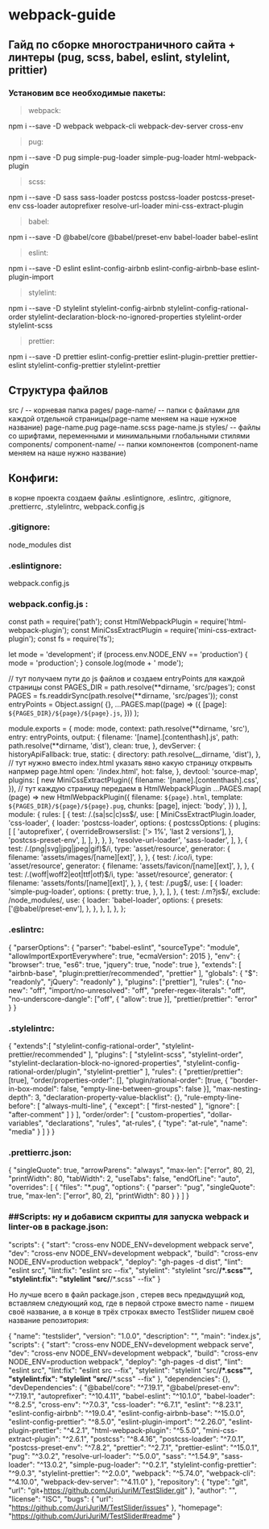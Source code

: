 # webpack-guide

## Гайд по сборке многостраничного сайта + линтеры (pug, scss, babel, eslint, stylelint, prittier)

### Установим все необходимые пакеты:

> webpack:

npm i --save -D webpack webpack-cli webpack-dev-server cross-env

> pug:

npm i --save -D pug simple-pug-loader simple-pug-loader html-webpack-plugin

> scss:

npm i --save -D sass sass-loader postcss postcss-loader postcss-preset-env css-loader autoprefixer resolve-url-loader mini-css-extract-plugin

> babel:

npm i --save -D @babel/core @babel/preset-env babel-loader babel-eslint

> eslint:

npm i --save -D eslint eslint-config-airbnb eslint-config-airbnb-base eslint-plugin-import

> stylelint:

npm i --save -D stylelint stylelint-config-airbnb stylelint-config-rational-order stylelint-declaration-block-no-ignored-properties stylelint-order stylelint-scss

> prettier:

npm i --save -D prettier eslint-config-prettier eslint-plugin-prettier prettier-eslint stylelint-config-prettier stylelint-prettier

## Структура файлов

src / -- корневая папка
pages/
page-name/ -- папки с файлами для каждой отдельной страницы(page-name меняем на наше нужное название)
page-name.pug
page-name.scss
page-name.js
styles/
-- файлы со шрифтами, переменными и минимальными глобальными стилями
components/
component-name/ -- папки компонентов (component-name меняем на наше нужно название)

## Конфиги:

в корне проекта создаем файлы .eslintignore, .eslintrc, .gitignore, .prettierrc, .stylelintrc, webpack.config.js

### .gitignore:

node_modules
dist

### .eslintignore:

webpack.config.js

### webpack.config.js :

const path = require('path');
const HtmlWebpackPlugin = require('html-webpack-plugin');
const MiniCssExtractPlugin = require('mini-css-extract-plugin');
const fs = require('fs');

let mode = 'development';
if (process.env.NODE_ENV == 'production') {
mode = 'production';
}
console.log(mode + ' mode');

// тут получаем пути до js файлов и создаем entryPoints для каждой страницы
const PAGES_DIR = path.resolve(**dirname, 'src/pages');
const PAGES = fs.readdirSync(path.resolve(**dirname, 'src/pages'));
const entryPoints = Object.assign(
{},
...PAGES.map((page) => ({
[page]: `${PAGES_DIR}/${page}/${page}.js`,
}))
);

module.exports = {
mode: mode,
context: path.resolve(**dirname, 'src'),
entry: entryPoints,
output: {
filename: '[name].[contenthash].js',
path: path.resolve(**dirname, 'dist'),
clean: true,
},
devServer: {
historyApiFallback: true,
static: {
directory: path.resolve(\_\_dirname, 'dist'),
},
// тут нужно вместо index.html указать явно какую страницу открвыть напрмер page.html
open: '/index.html',
hot: false,
},
devtool: 'source-map',
plugins: [
new MiniCssExtractPlugin({
filename: '[name].[contenthash].css',
}),
// тут каждую страницу передаем в HtmlWebpackPlugin
...PAGES.map(
(page) =>
new HtmlWebpackPlugin({
filename: `${page}.html`,
template: `${PAGES_DIR}/${page}/${page}.pug`,
chunks: [page],
inject: 'body',
})
),
],
module: {
rules: [
{
test: /\.(sa|sc|c)ss$/,
      use: [
        MiniCssExtractPlugin.loader,
        'css-loader',
        {
          loader: 'postcss-loader',
          options: {
            postcssOptions: {
              plugins: [
                [
                  'autoprefixer',
                  {
                    overrideBrowserslist: ['> 1%', 'last 2 versions'],
                  },
                  'postcss-preset-env',
                ],
              ],
            },
          },
        },
        'resolve-url-loader',
        'sass-loader',
      ],
    },
    {
      test: /\.(png|svg|jpg|jpeg|gif)$/i,
type: 'asset/resource',
generator: {
filename: 'assets/images/[name][ext]',
},
},
{
test: /\.ico/i,
type: 'asset/resource',
generator: {
filename: 'assets/favicon/[name][ext]',
},
},
{
test: /\.(woff|woff2|eot|ttf|otf)$/i,
      type: 'asset/resource',
      generator: {
        filename: 'assets/fonts/[name][ext]',
      },
    },
    {
      test: /\.pug$/,
use: [
{
loader: 'simple-pug-loader',
options: {
pretty: true,
},
},
],
},
{
test: /\.m?js$/,
exclude: /node_modules/,
use: {
loader: 'babel-loader',
options: {
presets: ['@babel/preset-env'],
},
},
},
],
},
};

### .eslintrc:

{
"parserOptions": {
"parser": "babel-eslint",
"sourceType": "module",
"allowImportExportEverywhere": true,
"ecmaVersion": 2015
},
"env": {
"browser": true,
"es6": true,
"jquery": true,
"node": true
},
"extends": [
"airbnb-base",
"plugin:prettier/recommended",
"prettier"
],
"globals": {
"$": "readonly",
"jQuery": "readonly"
},
"plugins": ["prettier"],
"rules": {
"no-new": "off",
"import/no-unresolved": "off",
"prefer-regex-literals": "off",
"no-underscore-dangle": ["off", { "allow": true }],
"prettier/prettier": "error"
}
}

### .stylelintrc:

{
"extends":[
"stylelint-config-rational-order",
"stylelint-prettier/recommended"
],
"plugins": [
"stylelint-scss",
"stylelint-order",
"stylelint-declaration-block-no-ignored-properties",
"stylelint-config-rational-order/plugin",
"stylelint-prettier"
],
"rules": {
"prettier/prettier": [true],
"order/properties-order": [],
"plugin/rational-order": [true, {
"border-in-box-model": false,
"empty-line-between-groups": false
}],
"max-nesting-depth": 3,
"declaration-property-value-blacklist": {},
"rule-empty-line-before": [
"always-multi-line",
{
"except": [
"first-nested"
],
"ignore": [
"after-comment"
]
}
],
"order/order": [
"custom-properties",
"dollar-variables",
"declarations",
"rules",
"at-rules",
{
"type": "at-rule",
"name": "media"
}
]
}
}

### .prettierrc.json:

{
"singleQuote": true,
"arrowParens": "always",
"max-len": ["error", 80, 2],
"printWidth": 80,
"tabWidth": 2,
"useTabs": false,
"endOfLine": "auto",
"overrides": [
{
"files": "\*.pug",
"options": {
"parser": "pug",
"singleQuote": true,
"max-len": ["error", 80, 2],
"printWidth": 80
}
}
]
}

### ##Scripts: ну и добависм скрипты для запуска webpack и linter-ов в package.json:

"scripts": {
"start": "cross-env NODE_ENV=development webpack serve",
"dev": "cross-env NODE_ENV=development webpack",
"build": "cross-env NODE_ENV=production webpack",
"deploy": "gh-pages -d dist",
"lint": "eslint src",
"lint:fix": "eslint src --fix",
"stylelint": "stylelint \"src/**/\*.scss\"",
"stylelint:fix": "stylelint \"src/**/\*.scss\" --fix"
}

Но лучше всего в файл package.json , стерев весь предыдущий код, вставляем следующий код, где в первой строке вместо name - пишем своё название, а в конце в трёх строках вместо TestSlider пишем своё название репозитория:

{
"name": "testslider",
"version": "1.0.0",
"description": "",
"main": "index.js",
"scripts": {
"start": "cross-env NODE_ENV=development webpack serve",
"dev": "cross-env NODE_ENV=development webpack",
"build": "cross-env NODE_ENV=production webpack",
"deploy": "gh-pages -d dist",
"lint": "eslint src",
"lint:fix": "eslint src --fix",
"stylelint": "stylelint \"src/**/\*.scss\"",
"stylelint:fix": "stylelint \"src/**/\*.scss\" --fix"
},
"dependencies": {},
"devDependencies": {
"@babel/core": "^7.19.1",
"@babel/preset-env": "^7.19.1",
"autoprefixer": "^10.4.11",
"babel-eslint": "^10.1.0",
"babel-loader": "^8.2.5",
"cross-env": "^7.0.3",
"css-loader": "^6.7.1",
"eslint": "^8.23.1",
"eslint-config-airbnb": "^19.0.4",
"eslint-config-airbnb-base": "^15.0.0",
"eslint-config-prettier": "^8.5.0",
"eslint-plugin-import": "^2.26.0",
"eslint-plugin-prettier": "^4.2.1",
"html-webpack-plugin": "^5.5.0",
"mini-css-extract-plugin": "^2.6.1",
"postcss": "^8.4.16",
"postcss-loader": "^7.0.1",
"postcss-preset-env": "^7.8.2",
"prettier": "^2.7.1",
"prettier-eslint": "^15.0.1",
"pug": "^3.0.2",
"resolve-url-loader": "^5.0.0",
"sass": "^1.54.9",
"sass-loader": "^13.0.2",
"simple-pug-loader": "^0.2.1",
"stylelint-config-prettier": "^9.0.3",
"stylelint-prettier": "^2.0.0",
"webpack": "^5.74.0",
"webpack-cli": "^4.10.0",
"webpack-dev-server": "^4.11.0"
},
"repository": {
"type": "git",
"url": "git+https://github.com/JuriJuriM/TestSlider.git"
},
"author": "",
"license": "ISC",
"bugs": {
"url": "https://github.com/JuriJuriM/TestSlider/issues"
},
"homepage": "https://github.com/JuriJuriM/TestSlider#readme"
}
